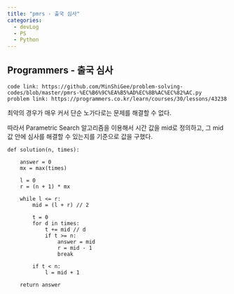 ```yaml
---
title: "pmrs - 출국 심사"
categories:
  - devLog
  - PS
  - Python
---
```

## Programmers - 출국 심사

```
code link: https://github.com/MinShiGee/problem-solving-codes/blob/master/pmrs-%EC%B6%9C%EA%B5%AD%EC%8B%AC%EC%82%AC.py
problem link: https://programmers.co.kr/learn/courses/30/lessons/43238
```

최악의 경우가 매우 커서 단순 노가다로는 문제를 해결할 수 없다.

따라서 Parametric Search 알고리즘을 이용해서 시간 값을 mid로 정의하고, 그 mid값 안에 심사를 해결할 수 있는지를 기준으로 값을 구했다.

```
def solution(n, times):
    
    answer = 0
    mx = max(times)
    
    l = 0
    r = (n + 1) * mx
    
    while l <= r:
        mid = (l + r) // 2
        
        t = 0
        for d in times:
            t += mid // d
            if t >= n:
                answer = mid
                r = mid - 1
                break
                
        if t < n:
            l = mid + 1
            
    return answer
```